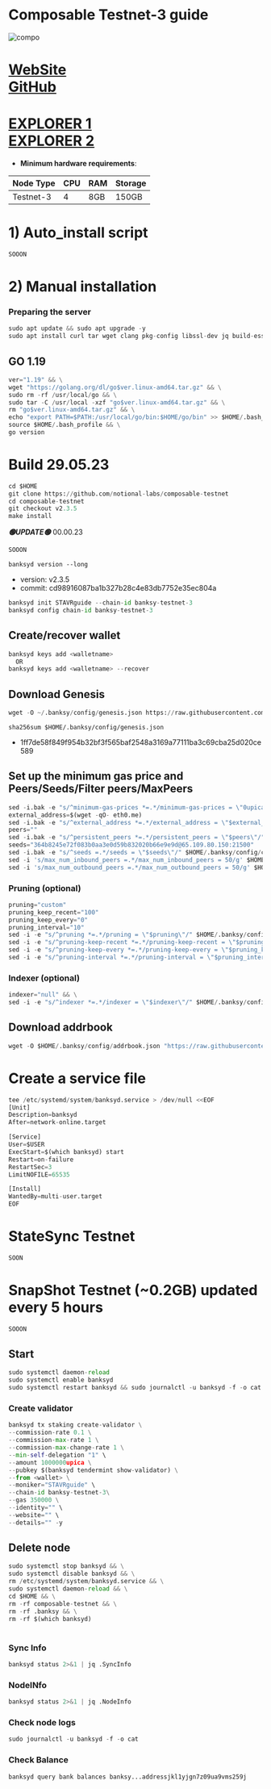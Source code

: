 # Composable Testnet-3 guide

![compo](https://github.com/obajay/nodes-Guides/assets/44331529/49502f93-cb03-461e-b788-78a391456f72)

[WebSite](https://www.composable.finance/)\
[GitHub](https://github.com/notional-labs/composable-networks)
=
[EXPLORER 1](https://explorer.nodestake.top/banksy-testnet/staking) \
[EXPLORER 2](https://explorer.nodexcapital.com/composable/staking)
=

- **Minimum hardware requirements**:

| Node Type |CPU | RAM  | Storage  | 
|-----------|----|------|----------|
| Testnet-3   |   4|  8GB | 150GB    |


# 1) Auto_install script
```python
SOOON
```

# 2) Manual installation

### Preparing the server
```python
sudo apt update && sudo apt upgrade -y
sudo apt install curl tar wget clang pkg-config libssl-dev jq build-essential bsdmainutils git make ncdu gcc git jq chrony liblz4-tool -y
```

## GO 1.19
```python
ver="1.19" && \
wget "https://golang.org/dl/go$ver.linux-amd64.tar.gz" && \
sudo rm -rf /usr/local/go && \
sudo tar -C /usr/local -xzf "go$ver.linux-amd64.tar.gz" && \
rm "go$ver.linux-amd64.tar.gz" && \
echo "export PATH=$PATH:/usr/local/go/bin:$HOME/go/bin" >> $HOME/.bash_profile && \
source $HOME/.bash_profile && \
go version
```

# Build 29.05.23
```python
cd $HOME
git clone https://github.com/notional-labs/composable-testnet
cd composable-testnet
git checkout v2.3.5
make install
```
*******🟢UPDATE🟢******* 00.00.23
```python
SOOON
```

`banksyd version --long`
- version: v2.3.5
- commit: cd98916087ba1b327b28c4e83db7752e35ec804a

```python
banksyd init STAVRguide --chain-id banksy-testnet-3
banksyd config chain-id banksy-testnet-3
```    

## Create/recover wallet
```python
banksyd keys add <walletname>
  OR
banksyd keys add <walletname> --recover
```

## Download Genesis
```python
wget -O ~/.banksy/config/genesis.json https://raw.githubusercontent.com/notional-labs/composable-networks/main/banksy-testnet-3/genesis.json
```
`sha256sum $HOME/.banksy/config/genesis.json`
+ 1ff7de58f849f954b32bf3f565baf2548a3169a77111ba3c69cba25d020ce589

## Set up the minimum gas price and Peers/Seeds/Filter peers/MaxPeers
```python
sed -i.bak -e "s/^minimum-gas-prices *=.*/minimum-gas-prices = \"0upica\"/;" ~/.banksy/config/app.toml
external_address=$(wget -qO- eth0.me) 
sed -i.bak -e "s/^external_address *=.*/external_address = \"$external_address:26656\"/" $HOME/.banksy/config/config.toml
peers=""
sed -i.bak -e "s/^persistent_peers *=.*/persistent_peers = \"$peers\"/" $HOME/.banksy/config/config.toml
seeds="364b8245e72f083b0aa3e0d59b832020b66e9e9d@65.109.80.150:21500"
sed -i.bak -e "s/^seeds =.*/seeds = \"$seeds\"/" $HOME/.banksy/config/config.toml
sed -i 's/max_num_inbound_peers =.*/max_num_inbound_peers = 50/g' $HOME/.banksy/config/config.toml
sed -i 's/max_num_outbound_peers =.*/max_num_outbound_peers = 50/g' $HOME/.banksy/config/config.toml

```
### Pruning (optional)
```python
pruning="custom"
pruning_keep_recent="100"
pruning_keep_every="0"
pruning_interval="10"
sed -i -e "s/^pruning *=.*/pruning = \"$pruning\"/" $HOME/.banksy/config/app.toml
sed -i -e "s/^pruning-keep-recent *=.*/pruning-keep-recent = \"$pruning_keep_recent\"/" $HOME/.banksy/config/app.toml
sed -i -e "s/^pruning-keep-every *=.*/pruning-keep-every = \"$pruning_keep_every\"/" $HOME/.banksy/config/app.toml
sed -i -e "s/^pruning-interval *=.*/pruning-interval = \"$pruning_interval\"/" $HOME/.banksy/config/app.toml
```
### Indexer (optional) 
```python
indexer="null" && \
sed -i -e "s/^indexer *=.*/indexer = \"$indexer\"/" $HOME/.banksy/config/config.toml
```

## Download addrbook
```python
wget -O $HOME/.banksy/config/addrbook.json "https://raw.githubusercontent.com/obajay/nodes-Guides/main/Composable/addrbook.json"
```

# Create a service file
```python
tee /etc/systemd/system/banksyd.service > /dev/null <<EOF
[Unit]
Description=banksyd
After=network-online.target

[Service]
User=$USER
ExecStart=$(which banksyd) start
Restart=on-failure
RestartSec=3
LimitNOFILE=65535

[Install]
WantedBy=multi-user.target
EOF
```
# StateSync Testnet
```python
SOON
```
# SnapShot Testnet (~0.2GB) updated every 5 hours  
```python
SOOON
```

## Start
```python
sudo systemctl daemon-reload
sudo systemctl enable banksyd
sudo systemctl restart banksyd && sudo journalctl -u banksyd -f -o cat
```

### Create validator
```python
banksyd tx staking create-validator \
--commission-rate 0.1 \
--commission-max-rate 1 \
--commission-max-change-rate 1 \
--min-self-delegation "1" \
--amount 1000000upica \
--pubkey $(banksyd tendermint show-validator) \
--from <wallet> \
--moniker="STAVRguide" \
--chain-id banksy-testnet-3\
--gas 350000 \
--identity="" \
--website="" \
--details="" -y
```

## Delete node
```python
sudo systemctl stop banksyd && \
sudo systemctl disable banksyd && \
rm /etc/systemd/system/banksyd.service && \
sudo systemctl daemon-reload && \
cd $HOME && \
rm -rf composable-testnet && \
rm -rf .banksy && \
rm -rf $(which banksyd)
```
#
### Sync Info
```python
banksyd status 2>&1 | jq .SyncInfo
```
### NodeINfo
```python
banksyd status 2>&1 | jq .NodeInfo
```
### Check node logs
```python
sudo journalctl -u banksyd -f -o cat
```
### Check Balance
```python
banksyd query bank balances banksy...addressjkl1yjgn7z09ua9vms259j
```
